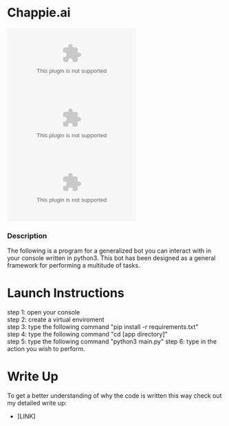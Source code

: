# Chappie.ai
[![Visits Badge](https://badges.pufler.dev/visits/bellerb/chappie.ai)](#)
[![Languages](https://img.shields.io/github/languages/count/bellerb/chappie.ai?style=flat-square
)](#)
[![Top Languages](https://img.shields.io/github/languages/top/bellerb/chappie.ai?style=flat-square
)](#)

### Description
The following is a program for a generalized bot you can interact with in your console written in python3. This bot has been designed as a general framework for performing a multitude of tasks.

# Launch Instructions
step 1: open your console <br>
step 2: create a virtual enviroment <br>
step 3: type the following command "pip install -r requirements.txt"<br> 
step 4: type the following command "cd [app directory]" <br>
step 5: type the following command "python3 main.py"
step 6: type in the action you wish to perform.

# Write Up
To get a better understanding of why the code is written this way check out my detailed write up:

* [LINK]
